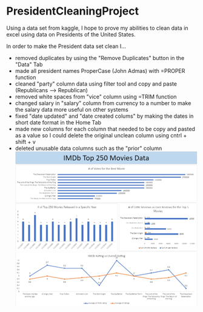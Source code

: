 # PresidentCleaningProject
Using a data set from kaggle, I hope to prove my abilities to clean data in excel using data on Presidents of the United States.

 In order to make the President data set clean I...

- removed duplicates by using the "Remove Duplicates" button in the "Data" Tab
- made all president names ProperCase (John Admas) with =PROPER function
- cleaned "party" column data using filter tool and copy and paste (Republicans --> Republican)
- removed white spaces from "vice" column using =TRIM function
- changed salary in "salary" column from currency to a number to make the salary data more useful on other systems
- fixed "date updated" and "date created colums" by making the dates in short date format in the Home Tab 
- made new columns for each column that needed to be copy and pasted as a value so I could delete the original unclean column using cntrl + shift + v
- deleted unusable data columns such as the "prior" column
![](ExcelMovieImage.png)

